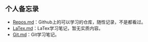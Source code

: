 ## 个人备忘录

- [Repos.md](https://github.com/aojueliuyun/memo/blob/master/README.md)：Github上的可以学习的仓库，随性记录，不是都看过。
- [LaTex.md](https://github.com/aojueliuyun/memo/blob/master/LaTeX.md)：LaTex学习笔记，暂无实质内容。
- [Git.md](https://github.com/aojueliuyun/memo/blob/master/Git.md)：Git学习笔记。